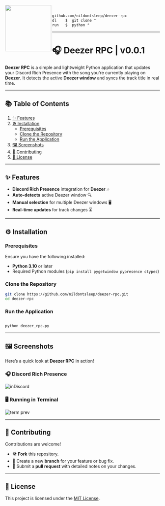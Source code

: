 <img align="left" src="https://github.com/user-attachments/assets/00200b64-76f6-47ec-93d0-71277f99c12d" width="150"/>

```bash

github.com/nildontsleep/deezer-rpc
dl    $  git clone ° 
run   $  python °

```

---

# 🎧 Deezer RPC | v0.0.1  

**Deezer RPC** is a simple and lightweight Python application that updates your Discord Rich Presence with the song you're currently playing on **Deezer**. It detects the active **Deezer window** and syncs the track title in real time.  

---

## 📚 Table of Contents  

1. [✨ Features](#-features)  
2. [⚙️ Installation](#️-installation)  
   - [Prerequisites](#prerequisites)  
   - [Clone the Repository](#clone-the-repository)  
   - [Run the Application](#run-the-application)  
3. [🖼️ Screenshots](#️-screenshots)   
4. [🤝 Contributing](#-contributing)  
5. [📄 License](#-license)  

---

## ✨ Features  

- **Discord Rich Presence** integration for **Deezer** 🎶  
- **Auto-detects** active Deezer window 🔍  
- **Manual selection** for multiple Deezer windows 🖥️  
- **Real-time updates** for track changes ⏳  

---

## ⚙️ Installation  

### Prerequisites  

Ensure you have the following installed:  

- **Python 3.10** or later  
- Required Python modules (`pip install pygetwindow pypresence ctypes`)

### Clone the Repository  

```bash
git clone https://github.com/nildontsleep/deezer-rpc.git
cd deezer-rpc
```

### Run the Application  

```bash

python deezer_rpc.py
```

---

## 🖼️ Screenshots  

Here’s a quick look at **Deezer RPC** in action!  

### 🎧 Discord Rich Presence  

![inDiscord](https://github.com/user-attachments/assets/5caaf4af-5955-46d9-b047-41195b5c0adc)


### 🖥️ Running in Terminal  

![term prev](https://github.com/user-attachments/assets/9c448013-3be9-4373-8c2b-d6367d7f8e69)


---

## 🤝 Contributing  

Contributions are welcome!  

- 🛠️ **Fork** this repository.  
- 🌟 Create a new **branch** for your feature or bug fix.  
- 📨 Submit a **pull request** with detailed notes on your changes.  

---

## 📄 License  

This project is licensed under the [MIT License](https://opensource.org/licenses/MIT).  
